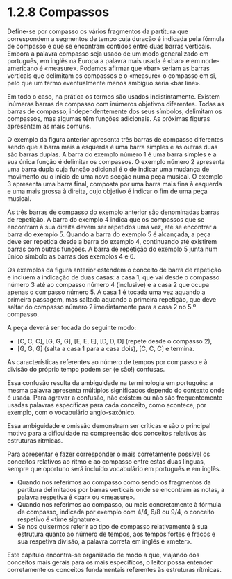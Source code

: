 # 1.2.8 Compassos

Define-se por compasso os vários fragmentos da partitura que correspondem a segmentos de tempo cuja duração é indicada pela fórmula de compasso e que se encontram contidos entre duas barras verticais. Embora a palavra compasso seja usado de um modo generalizado em português, em inglês na Europa a palavra mais usada é «bar» e em norte-americano é «measure». Podemos afirmar que «bar» seriam as barras verticais que delimitam os compassos e o «measure» o compasso em si, pelo que um termo eventualmente menos ambíguo seria «bar line».

Em todo o caso, na prática os termos são usados indistintamente. Existem inúmeras barras de compasso com inúmeros objetivos diferentes. Todas as barras de compasso, independentemente dos seus símbolos, delimitam os compassos, mas algumas têm funções adicionais. As próximas figuras apresentam as mais comuns.

O exemplo da figura anterior apresenta três barras de compasso diferentes sendo que a barra mais à esquerda é uma barra simples e as outras duas são barras duplas. A barra do exemplo número 1 é uma barra simples e a sua única função é delimitar os compassos. O exemplo número 2 apresenta uma barra dupla cuja função adicional é o de indicar uma mudança de movimento ou o início de uma nova secção numa peça musical. O exemplo 3 apresenta uma barra final, composta por uma barra mais fina à esquerda e uma mais grossa à direita, cujo objetivo é indicar o fim de uma peça musical.

As três barras de compasso do exemplo anterior são denominadas barras de repetição. A barra do exemplo 4 indica que os compassos que se encontram à sua direita devem ser repetidos uma vez, até se encontrar a barra do exemplo 5. Quando a barra do exemplo 5 é alcançada, a peça deve ser repetida desde a barra do exemplo 4, continuando até existirem barras com outras funções. A barra de repetição do exemplo 5 junta num único símbolo as barras dos exemplos 4 e 6.

Os exemplos da figura anterior estendem o conceito de barra de repetição e incluem a indicação de duas casas: a casa 1, que vai desde o compasso número 3 até ao compasso número 4 (inclusive) e a casa 2 que ocupa apenas o compasso número 5. A casa 1 é tocada uma vez aquando a primeira passagem, mas saltada aquando a primeira repetição, que deve saltar do compasso número 2 imediatamente para a casa 2 no 5.º compasso.

A peça deverá ser tocada do seguinte modo:

* \[C, C, C], \[G, G, G], \[E, E, E], \[D, D, D] (repete desde o compasso 2),
* \[G, G, G] (salta a casa 1 para a casa dois), \[C, C, C] e termina.

As características referentes ao número de tempos por compasso e à divisão do próprio tempo podem ser (e são!) confusas.

Essa confusão resulta da ambiguidade na terminologia em português: a mesma palavra apresenta múltiplos significados dependo do contexto onde é usada. Para agravar a confusão, não existem ou não são frequentemente usadas palavras específicas para cada conceito, como acontece, por exemplo, com o vocabulário anglo-saxónico.

Essa ambiguidade e omissão demonstram ser críticas e são o principal motivo para a dificuldade na compreensão dos conceitos relativos às estruturas rítmicas.

Para apresentar e fazer corresponder o mais corretamente possível os conceitos relativos ao ritmo e ao compasso entre estas duas línguas, sempre que oportuno será incluído vocabulário em português e em inglês.

* Quando nos referimos ao compasso como sendo os fragmentos da partitura delimitados por barras verticais onde se encontram as notas, a palavra respetiva é «bar» ou «measure».
* Quando nos referimos ao compasso, ou mais concretamente à fórmula de compasso, indicada por exemplo com 4/4, 6/8 ou 9/4, o conceito respetivo é «time signature».
* Se nos quisermos referir ao tipo de compasso relativamente à sua estrutura quanto ao número de tempos, aos tempos fortes e fracos e sua respetiva divisão, a palavra correta em inglês é «meter».

Este capítulo encontra-se organizado de modo a que, viajando dos conceitos mais gerais para os mais específicos, o leitor possa entender corretamente os conceitos fundamentais referentes às estruturas rítmicas.
